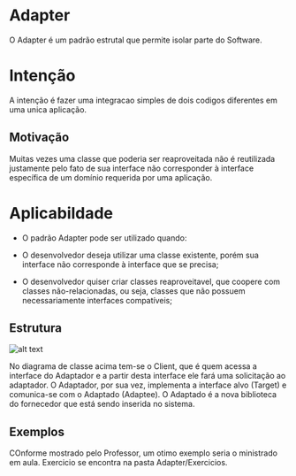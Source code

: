 # Adapter   

O Adapter é um padrão estrutal que permite isolar parte do Software. 

# Intenção

A intenção é fazer uma integracao simples de dois codigos diferentes em uma unica aplicação.

## Motivação

Muitas vezes uma classe que poderia ser reaproveitada não é reutilizada justamente pelo fato de sua interface não corresponder à interface específica de um domínio requerida por uma aplicação.

# Aplicabildade

* O padrão Adapter pode ser utilizado quando:

* O desenvolvedor deseja utilizar uma classe existente, porém sua interface não corresponde à interface que se precisa;

* O desenvolvedor quiser criar classes reaproveitavel, que coopere com classes não-relacionadas, ou seja, classes que não possuem necessariamente interfaces compatíveis;

## Estrutura
![alt text](http://videos.web-03.net/artigos/Higor_Medeiros/PadraoAdapter_Java/PadraoAdapter_Java1.jpg)

No diagrama de classe acima tem-se o Client, que é quem acessa a interface do Adaptador e a partir desta interface ele fará uma solicitação ao adaptador. O Adaptador, por sua vez, implementa a interface alvo (Target) e comunica-se com o Adaptado (Adaptee). O Adaptado é a nova biblioteca do fornecedor que está sendo inserida no sistema.

## Exemplos

COnforme mostrado pelo Professor, um otimo exemplo seria o ministrado em aula. Exercicio se encontra na pasta Adapter/Exercicios.


